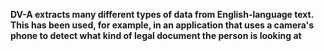 **DV-A extracts many different types of data from English-language text. This has been used, for example, in an application that uses a camera's phone to detect what kind of legal document the person is looking at**
